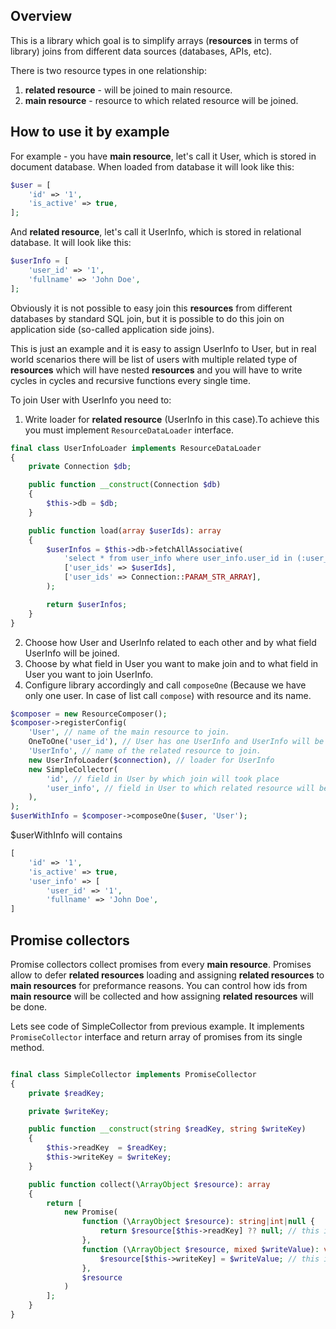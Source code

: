 ## Overview
This is a library which goal is to simplify arrays (**resources** in terms of library) joins from different data sources (databases, APIs, etc).

There is two resource types in one relationship:
1. **related resource** - will be joined to main resource.
2. **main resource** - resource to which related resource will be joined.

## How to use it by example
For example - you have **main resource**, let's call it User, which is stored in document database.
When loaded from database it will look like this: 
```php
$user = [
    'id' => '1',
    'is_active' => true,
];
```

And **related resource**, let's call it UserInfo, which is stored in relational database.
It will look like this:
```php
$userInfo = [
    'user_id' => '1',
    'fullname' => 'John Doe',
];
```
Obviously it is not possible to easy join this **resources** from different databases by standard SQL join, but it is possible to do this join on application side (so-called application side joins).

This is just an example and it is easy to assign UserInfo to User, but in real world scenarios there will be list of users with multiple related type of **resources** which will have nested **resources** and you will have to write cycles in cycles and recursive functions every single time.

To join User with UserInfo you need to:

1. Write loader for **related resource** (UserInfo in this case).To achieve this you must implement `ResourceDataLoader` interface.
```php
final class UserInfoLoader implements ResourceDataLoader
{
    private Connection $db;

    public function __construct(Connection $db)
    {
        $this->db = $db;
    }

    public function load(array $userIds): array
    {
        $userInfos = $this->db->fetchAllAssociative(
            'select * from user_info where user_info.user_id in (:user_ids)',
            ['user_ids' => $userIds],
            ['user_ids' => Connection::PARAM_STR_ARRAY],
        );

        return $userInfos;
    }
}
```

2. Choose how User and UserInfo related to each other and by what field UserInfo will be joined.
3. Choose by what field in User you want to make join and to what field in User you want to join UserInfo.
4. Configure library accordingly and call `composeOne` (Because we have only one user. In case of list call `compose`) with resource and its name.
```php
$composer = new ResourceComposer();
$composer->registerConfig(
    'User', // name of the main resource to join.
    OneToOne('user_id'), // User has one UserInfo and UserInfo will be joined by user_id
    'UserInfo', // name of the related resource to join.
    new UserInfoLoader($connection), // loader for UserInfo
    new SimpleCollector(
        'id', // field in User by which join will took place
        'user_info', // field in User to which related resource will be written
    ),
);
$userWithInfo = $composer->composeOne($user, 'User');
```
$userWithInfo will contains
```php
[
    'id' => '1',
    'is_active' => true,
    'user_info' => [
        'user_id' => '1',
        'fullname' => 'John Doe',
]
```

## Promise collectors

Promise collectors collect promises from every **main resource**. Promises allow to defer **related resources** loading and assigning **related resources** to **main resources** for preformance reasons.
You can control how ids from **main resource** will be collected and how assigning **related resources** will be done.

Lets see code of SimpleCollector from previous example. It implements `PromiseCollector` interface and return array of promises from its single method.
```php

final class SimpleCollector implements PromiseCollector
{
    private $readKey;

    private $writeKey;

    public function __construct(string $readKey, string $writeKey)
    {
        $this->readKey  = $readKey;
        $this->writeKey = $writeKey;
    }

    public function collect(\ArrayObject $resource): array
    {
        return [
            new Promise(
                function (\ArrayObject $resource): string|int|null {
                    return $resource[$this->readKey] ?? null; // this is how id from main resource will be collected
                },
                function (\ArrayObject $resource, mixed $writeValue): void {
                    $resource[$this->writeKey] = $writeValue; // this is how related resource will be written to main resource
                },
                $resource
            )
        ];
    }
}
```

